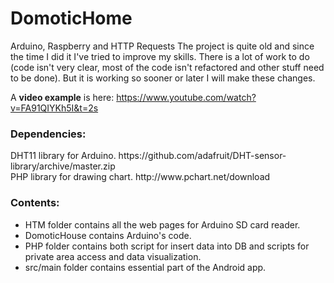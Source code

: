 # DomoticHome
Arduino, Raspberry and HTTP Requests
The project is quite old and since the time I did it I've tried to improve my skills. There is a lot of work to do (code isn't very clear, most of the code isn't refactored and other stuff need to be done). But it is working so sooner or later I will make these changes.

A <b>video example</b> is here:
https://www.youtube.com/watch?v=FA91QIYKh5I&t=2s

<h3>Dependencies:</h3><p>
  DHT11 library for Arduino.
  https://github.com/adafruit/DHT-sensor-library/archive/master.zip<br>
  PHP library for drawing chart. http://www.pchart.net/download</p>
  
<h3>Contents:</h3>
<ul>
<li>HTM folder contains all the web pages for Arduino SD card reader.</li>
<li>DomoticHouse contains Arduino's code.</li>
<li>PHP folder contains both script for insert data into DB and scripts for private area access and data visualization.</li>
<li>src/main folder contains essential part of the Android app.</li>
</ul>


